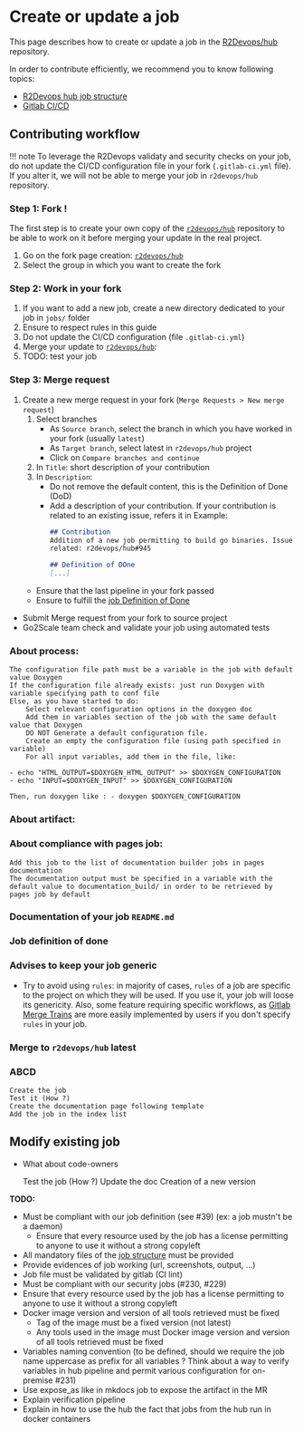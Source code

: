 # Create or update a job

This page describes how to create or update a job in the
[R2Devops/hub](https://gitlab.com/r2devops/hub/) repository.

In order to contribute efficiently, we recommend you to know following topics:

* [R2Devops hub job structure](#job-structure)
* [Gitlab CI/CD](https://docs.gitlab.com/ee/ci/)

## Contributing workflow

!!! note
    To leverage the R2Devops validaty and security checks on your job, do not
    update the CI/CD configuration file in your fork (`.gitlab-ci.yml` file).
    If you alter it, we will not be able to merge your job in `r2devops/hub`
    repository.

### Step 1: Fork !

The first step is to create your own copy of the
[`r2devops/hub`](https://gitlab.com/r2devops/hub/) repository to be
able to work on it before merging your update in the real project.

1. Go on the fork page creation: [`r2devops/hub`](https://gitlab.com/r2devops/hub/-/forks/new)
2. Select the group in which you want to create the fork

### Step 2: Work in your fork

1. If you want to add a new job, create a new directory dedicated to your job in `jobs/` folder
1. Ensure to respect rules in this guide
1. Do not update the CI/CD configuration (file `.gitlab-ci.yml`)
1. Merge your update to [`r2devops/hub`](https://gitlab.com/r2devops/hub/):
1. TODO: test your job

### Step 3: Merge request

1. Create a new merge request in your fork (`Merge Requests > New merge request`)
    1. Select branches
        * As `Source branch`, select the branch in which you have worked in
        your fork (usually `latest`)
        * As `Target branch`, select latest in `r2devops/hub` project
        * Click on `Compare branches and continue`
    1. In `Title`: short description of your contribution
    1. In `Description`:
        * Do not remove the default content, this is the Definition of Done
            (DoD)
        * Add a description of your contribution. If your contribution is related to an existing issue, refers it in Example:
            ```md
            ## Contribution
            Addition of a new job permitting to build go binaries. Issue
            related: r2devops/hub#945

            ## Definition of DOne
            [...]
            ```
    * Ensure that the last pipeline in your fork passed
    * Ensure to fulfill the [job Definition of Done](#job-definition-of-done)

* Submit Merge request from your fork to source project
* Go2Scale team check and validate your job using automated tests
    <!-- TODO: * How to manage CI/CD pipeline from their project ? We have to manually ensure that they don't alter it? -->


### About process:

    The configuration file path must be a variable in the job with default value Doxygen
    If the configuration file already exists: just run Doxygen with variable specifying path to conf file
    Else, as you have started to do:
        Select relevant configuration options in the doxygen doc
        Add them in variables section of the job with the same default value that Doxygen
        DO NOT Generate a default configuration file.
        Create an empty the configuration file (using path specified in variable)
        For all input variables, add them in the file, like:

    - echo "HTML_OUTPUT=$DOXYGEN_HTML_OUTPUT" >> $DOXYGEN_CONFIGURATION
    - echo "INPUT=$DOXYGEN_INPUT" >> $DOXYGEN_CONFIGURATION

    Then, run doxygen like : - doxygen $DOXYGEN_CONFIGURATION

### About artifact:


### About compliance with pages job:

    Add this job to the list of documentation builder jobs in pages documentation
    The documentation output must be specified in a variable with the default value to documentation_build/ in order to be retrieved by pages job by default


### Documentation of your job `README.md`

<!-- TODO: est ce qu'on met les variables dans le fichier job.yml ? -->

### Job definition of done

<!-- TODO -->

### Advises to keep your job generic
<!-- TODO: * Advises or rules ? -->

* Try to avoid using `rules`: in majority of cases, `rules` of a job are specific to the project on which they will be used. If you use it, your job will loose its genericity. Also, some feature requiring specific workflows, as [Gitlab Merge Trains](https://docs.gitlab.com/ee/ci/merge_request_pipelines/pipelines_for_merged_results/merge_trains/) are more easily implemented by users if you don't specify `rules` in your job.
<!-- TODO: * What if the user push the job only for him ? should we refuse ? What about private jobs ? -->

### Merge to `r2devops/hub` latest

<!-- TODO: Guide must include commit squash guidelines: see @Protocole presentation -->

### ABCD

    Create the job
    Test it (How ?)
    Create the documentation page following template
    Add the job in the index list

## Modify existing job

* What about code-owners

    Test the job (How ?)
    Update the doc
    Creation of a new version














**TODO:**
* Must be compliant with our job definition (see #39) (ex: a job mustn't be a daemon)
    * Ensure that every resource used by the job has a license permitting to anyone to use it without a strong copyleft
* All mandatory files of the [job structure](/structure#job-structure) must be provided
* Provide evidences of job working (url, screenshots, output, ...)
* Job file must be validated by gitlab (CI lint)
* Must be compliant with our security jobs (#230, #229)
* Ensure that every resource used by the job has a license permitting to anyone to use it without a strong copyleft
* Docker image version and version of all tools retrieved must be fixed
    * Tag of the image must be a fixed version (not latest)
    * Any tools used in the image must Docker image version and version of all tools retrieved must be fixed
* Variables naming convention (to be defined, should we require the job name uppercase as prefix for all variables ? Think about a way to verify variables in hub pipeline and permit various configuration for on-premise #231)
* Use expose_as like in mkdocs job to expose the artifact in the MR
* Explain verification pipeline
* Explain in how to use the hub the fact that jobs from the hub run in docker
  containers
